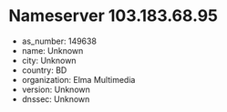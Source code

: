 # Nameserver 103.183.68.95

* as_number: 149638
* name: Unknown
* city: Unknown
* country: BD
* organization: Elma Multimedia
* version: Unknown
* dnssec: Unknown
